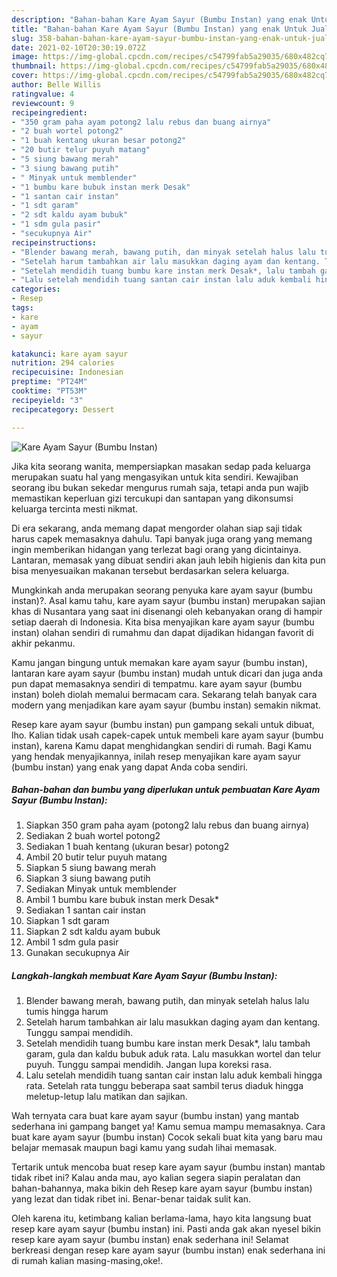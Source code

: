 ```yaml
---
description: "Bahan-bahan Kare Ayam Sayur (Bumbu Instan) yang enak Untuk Jualan"
title: "Bahan-bahan Kare Ayam Sayur (Bumbu Instan) yang enak Untuk Jualan"
slug: 358-bahan-bahan-kare-ayam-sayur-bumbu-instan-yang-enak-untuk-jualan
date: 2021-02-10T20:30:19.072Z
image: https://img-global.cpcdn.com/recipes/c54799fab5a29035/680x482cq70/kare-ayam-sayur-bumbu-instan-foto-resep-utama.jpg
thumbnail: https://img-global.cpcdn.com/recipes/c54799fab5a29035/680x482cq70/kare-ayam-sayur-bumbu-instan-foto-resep-utama.jpg
cover: https://img-global.cpcdn.com/recipes/c54799fab5a29035/680x482cq70/kare-ayam-sayur-bumbu-instan-foto-resep-utama.jpg
author: Belle Willis
ratingvalue: 4
reviewcount: 9
recipeingredient:
- "350 gram paha ayam potong2 lalu rebus dan buang airnya"
- "2 buah wortel potong2"
- "1 buah kentang ukuran besar potong2"
- "20 butir telur puyuh matang"
- "5 siung bawang merah"
- "3 siung bawang putih"
- " Minyak untuk memblender"
- "1 bumbu kare bubuk instan merk Desak"
- "1 santan cair instan"
- "1 sdt garam"
- "2 sdt kaldu ayam bubuk"
- "1 sdm gula pasir"
- "secukupnya Air"
recipeinstructions:
- "Blender bawang merah, bawang putih, dan minyak setelah halus lalu tumis hingga harum"
- "Setelah harum tambahkan air lalu masukkan daging ayam dan kentang. Tunggu sampai mendidih."
- "Setelah mendidih tuang bumbu kare instan merk Desak*, lalu tambah garam, gula dan kaldu bubuk aduk rata. Lalu masukkan wortel dan telur puyuh. Tunggu sampai mendidih. Jangan lupa koreksi rasa."
- "Lalu setelah mendidih tuang santan cair instan lalu aduk kembali hingga rata. Setelah rata tunggu beberapa saat sambil terus diaduk hingga meletup-letup lalu matikan dan sajikan."
categories:
- Resep
tags:
- kare
- ayam
- sayur

katakunci: kare ayam sayur 
nutrition: 294 calories
recipecuisine: Indonesian
preptime: "PT24M"
cooktime: "PT53M"
recipeyield: "3"
recipecategory: Dessert

---
```



![Kare Ayam Sayur (Bumbu Instan)](https://img-global.cpcdn.com/recipes/c54799fab5a29035/680x482cq70/kare-ayam-sayur-bumbu-instan-foto-resep-utama.jpg)

Jika kita seorang wanita, mempersiapkan masakan sedap pada keluarga merupakan suatu hal yang mengasyikan untuk kita sendiri. Kewajiban seorang ibu bukan sekedar mengurus rumah saja, tetapi anda pun wajib memastikan keperluan gizi tercukupi dan santapan yang dikonsumsi keluarga tercinta mesti nikmat.

Di era  sekarang, anda memang dapat mengorder olahan siap saji tidak harus capek memasaknya dahulu. Tapi banyak juga orang yang memang ingin memberikan hidangan yang terlezat bagi orang yang dicintainya. Lantaran, memasak yang dibuat sendiri akan jauh lebih higienis dan kita pun bisa menyesuaikan makanan tersebut berdasarkan selera keluarga. 



Mungkinkah anda merupakan seorang penyuka kare ayam sayur (bumbu instan)?. Asal kamu tahu, kare ayam sayur (bumbu instan) merupakan sajian khas di Nusantara yang saat ini disenangi oleh kebanyakan orang di hampir setiap daerah di Indonesia. Kita bisa menyajikan kare ayam sayur (bumbu instan) olahan sendiri di rumahmu dan dapat dijadikan hidangan favorit di akhir pekanmu.

Kamu jangan bingung untuk memakan kare ayam sayur (bumbu instan), lantaran kare ayam sayur (bumbu instan) mudah untuk dicari dan juga anda pun dapat memasaknya sendiri di tempatmu. kare ayam sayur (bumbu instan) boleh diolah memalui bermacam cara. Sekarang telah banyak cara modern yang menjadikan kare ayam sayur (bumbu instan) semakin nikmat.

Resep kare ayam sayur (bumbu instan) pun gampang sekali untuk dibuat, lho. Kalian tidak usah capek-capek untuk membeli kare ayam sayur (bumbu instan), karena Kamu dapat menghidangkan sendiri di rumah. Bagi Kamu yang hendak menyajikannya, inilah resep menyajikan kare ayam sayur (bumbu instan) yang enak yang dapat Anda coba sendiri.

<!--inarticleads1-->

##### Bahan-bahan dan bumbu yang diperlukan untuk pembuatan Kare Ayam Sayur (Bumbu Instan):

1. Siapkan 350 gram paha ayam (potong2 lalu rebus dan buang airnya)
1. Sediakan 2 buah wortel potong2
1. Sediakan 1 buah kentang (ukuran besar) potong2
1. Ambil 20 butir telur puyuh matang
1. Siapkan 5 siung bawang merah
1. Siapkan 3 siung bawang putih
1. Sediakan  Minyak untuk memblender
1. Ambil 1 bumbu kare bubuk instan merk Desak*
1. Sediakan 1 santan cair instan
1. Siapkan 1 sdt garam
1. Siapkan 2 sdt kaldu ayam bubuk
1. Ambil 1 sdm gula pasir
1. Gunakan secukupnya Air




<!--inarticleads2-->

##### Langkah-langkah membuat Kare Ayam Sayur (Bumbu Instan):

1. Blender bawang merah, bawang putih, dan minyak setelah halus lalu tumis hingga harum
1. Setelah harum tambahkan air lalu masukkan daging ayam dan kentang. Tunggu sampai mendidih.
1. Setelah mendidih tuang bumbu kare instan merk Desak*, lalu tambah garam, gula dan kaldu bubuk aduk rata. Lalu masukkan wortel dan telur puyuh. Tunggu sampai mendidih. Jangan lupa koreksi rasa.
1. Lalu setelah mendidih tuang santan cair instan lalu aduk kembali hingga rata. Setelah rata tunggu beberapa saat sambil terus diaduk hingga meletup-letup lalu matikan dan sajikan.




Wah ternyata cara buat kare ayam sayur (bumbu instan) yang mantab sederhana ini gampang banget ya! Kamu semua mampu memasaknya. Cara buat kare ayam sayur (bumbu instan) Cocok sekali buat kita yang baru mau belajar memasak maupun bagi kamu yang sudah lihai memasak.

Tertarik untuk mencoba buat resep kare ayam sayur (bumbu instan) mantab tidak ribet ini? Kalau anda mau, ayo kalian segera siapin peralatan dan bahan-bahannya, maka bikin deh Resep kare ayam sayur (bumbu instan) yang lezat dan tidak ribet ini. Benar-benar taidak sulit kan. 

Oleh karena itu, ketimbang kalian berlama-lama, hayo kita langsung buat resep kare ayam sayur (bumbu instan) ini. Pasti anda gak akan nyesel bikin resep kare ayam sayur (bumbu instan) enak sederhana ini! Selamat berkreasi dengan resep kare ayam sayur (bumbu instan) enak sederhana ini di rumah kalian masing-masing,oke!.

